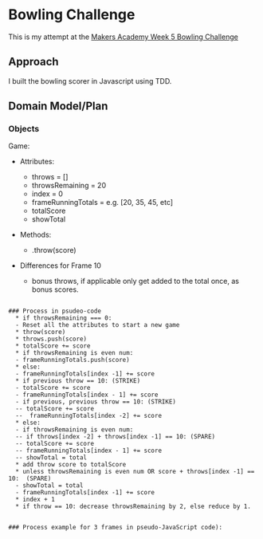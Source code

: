 # Bowling Challenge

This is my attempt at the [Makers Academy Week 5 Bowling Challenge](https://github.com/makersacademy/bowling-challenge)

## Approach

I built the bowling scorer in Javascript using TDD.  

## Domain Model/Plan

### Objects

Game:
  * Attributes:
    * throws = []
    * throwsRemaining = 20
    * index = 0
    * frameRunningTotals = e.g. [20, 35, 45, etc]
    * totalScore
    * showTotal
  * Methods:
    * .throw(score)

  * Differences for Frame 10
    * bonus throws, if applicable only get added to the total once, as bonus scores.
```

### Process in psudeo-code
  * if throwsRemaining === 0:
  - Reset all the attributes to start a new game
  * throw(score)
  * throws.push(score)
  * totalScore += score
  * if throwsRemaining is even num:
  - frameRunningTotals.push(score)
  * else:
  - frameRunningTotals[index -1] += score
  * if previous throw == 10: (STRIKE)
  - totalScore += score
  - frameRunningTotals[index - 1] += score
  - if previous, previous throw == 10: (STRIKE)
  -- totalScore += score
  --  frameRunningTotals[index -2] += score
  * else:
  - if throwsRemaining is even num:
  -- if throws[index -2] + throws[index -1] == 10: (SPARE)
  -- totalScore += score
  -- frameRunningTotals[index - 1] += score
  -- showTotal = total
  * add throw score to totalScore
  * unless throwsRemaining is even num OR score + throws[index -1] == 10:  (SPARE)
  - showTotal = total
  - frameRunningTotals[index -1] += score
  * index + 1
  * if throw == 10: decrease throwsRemaining by 2, else reduce by 1.


### Process example for 3 frames in pseudo-JavaScript code):
